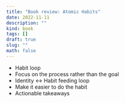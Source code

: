 ```yaml
---
title: "Book review: Atomic Habits"
date: 2022-11-11
description: ""
kind: book
tags: []
draft: true
slug: ""
math: false
---
```


- Habit loop
- Focus on the process rather than the goal
- Identity <-> Habit feeding loop
- Make it easier to do the habit
- Actionable takeaways

